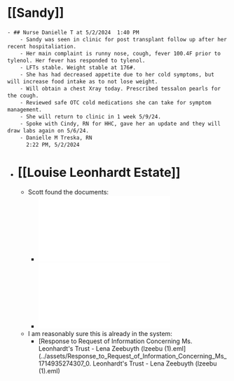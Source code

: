 # [[Sandy]]
	- ## Nurse Danielle T at 5/2/2024  1:40 PM
		- Sandy was seen in clinic for post transplant follow up after her recent hospitaliation.
		- Her main complaint is runny nose, cough, fever 100.4F prior to tylenol. Her fever has responded to tylenol.
		- LFTs stable. Weight stable at 176#.
		- She has had decreased appetite due to her cold symptoms, but will increase food intake as to not lose weight.
		- Will obtain a chest Xray today. Prescribed tessalon pearls for the cough.
		- Reviewed safe OTC cold medications she can take for symptom management.
		- She will return to clinic in 1 week 5/9/24.
		- Spoke with Cindy, RN for HHC, gave her an update and they will draw labs again on 5/6/24.
		- Danielle M Treska, RN
		  2:22 PM, 5/2/2024
- # [[Louise Leonhardt Estate]]
	- Scott found the documents:
		- ![20240505_124132.PDF](../assets/20240505_124132_1714935129535_0.PDF)
		- ![20240505_125141.PDF](../assets/20240505_125141_1714935563409_0.PDF)
	- I am reasonably sure this is already in the system:
		- [Response to Request of Information Concerning Ms. Leonhardt's Trust - Lena Zeebuyth (lzeebu (1).eml](../assets/Response_to_Request_of_Information_Concerning_Ms_1714935274307_0. Leonhardt's Trust - Lena Zeebuyth (lzeebu (1).eml)
